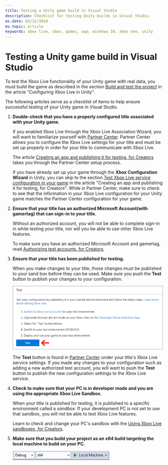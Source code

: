 ```yaml
---
title: Testing a Unity game build in Visual Studio
description: Checklist for testing Unity builds in Visual Studio.
ms.date: 03/12/2018
ms.topic: article
keywords: xbox live, xbox, games, uwp, windows 10, xbox one, unity
---
```


# Testing a Unity game build in Visual Studio

To test the Xbox Live functionality of your Unity game with real data, you must build the game as described in the section [Build and test the project](live-configure-xbl-in-unity.md#build-and-test-the-project) in the article "Configuring Xbox Live in Unity".

The following articles serve as a checklist of items to help ensure successful testing of your Unity game in Visual Studio.

1. **Double-check that you have a properly configured title associated with your Unity game.**

    If you enabled Xbox Live through the Xbox Live Association Wizard, you will want to familiarize yourself with [Partner Center](https://partner.microsoft.com/dashboard).
    Partner Center allows you to configure the Xbox Live settings for your title and must be set up properly in order for your title to communicate with Xbox Live.

    The article [Creating an app and publishing it for testing, for Creators](../../../setup-partner-center/legacy/live-create-and-test-creators-title.md) takes you through the Partner Center setup process.
    
    If you have already set up your game through the **Xbox Configuration Wizard** in Unity, you can skip to the section [Test Xbox Live service configuration in your game](../../../setup-partner-center/legacy/live-create-and-test-creators-title.md#test-xbox-live-service-configuration-in-your-game) in the article "Creating an app and publishing it for testing, for Creators".
    While in Partner Center, make sure to check to see that the information in your Xbox Live configuration for your Unity game matches the Partner Center configuration for your game.
    
2. **Ensure that your title has an authorized Microsoft Account(with gamertag) that can sign-in to your title.**

    Without an authorized account, you will not be able to complete sign-in in while testing your title, nor will you be able to use other Xbox Live features.

    To make sure you have an authorized Microsoft Account and gamertag, read [Authorizing test accounts, for Creators](../../../setup-partner-center/legacy/live-authorize-xbox-live-accounts.md).

3. **Ensure that your title has been published for testing.**

    When you make changes to your title, those changes must be published to your sand box before they can be used.
    Make sure you push the **Test** button to publish your changes to your configuration.

    ![Publish for test image](live-test-vstudio-build-images/creators_udc_xboxlive_config_test.png)

    The **Test** button is found in [Partner Center](https://partner.microsoft.com/dashboard) under your title's Xbox Live service settings.
    If you made any changes to your configuration such as adding a new authorized test account, you will want to push the **Test** button to publish the new configuration settings to the Xbox Live service.

4. **Check to make sure that your PC is in developer mode and you are using the appropriate Xbox Live Sandbox.**

    When your title is published for testing, it is published to a specific environment called a *sandbox*.
    If your development PC is not set to use that sandbox, you will not be able to test Xbox Live features.

    Learn to check and change your PC's sandbox with the [Using Xbox Live sandboxes, for Creators](../../../../test-release/sandboxes/live-sandboxes-creators.md).

5. **Make sure that you build your project as an x64 build targeting the local machine to build on your PC.**

    ![build settings](live-test-vstudio-build-images/vsBuildSettings.JPG)
